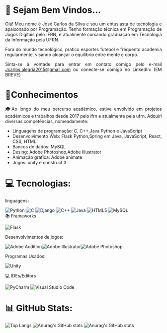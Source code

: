 <div align="justify">

<h1>👋 Sejam Bem Vindos...</h1>
Olá! Meu nome é José Carlos da Silva e sou um entusiasta de tecnologia e apaixonado por Programação. Tenho formação técnica em Programação de Jogos Digitais pelo IFRN, e atualmente cursando graduação em Tecnologia da Informação pela UFRN.

Fora do mundo tecnológico, pratico esportes futebol e frequento academia regularmente, visando alcançar o equilíbrio entre mente e corpo.

Sinta-se à vontade para entrar em contato comigo pelo e-mail Jcarlos.alegria2015@gmail.com ou conecte-se comigo no LinkedIn: (EM BREVE)
<h1>🚀Conhecimentos</h1>
🎓Ao longo do meu percurso académico, estive envolvido em projetos académicos e trabalhos  desde 2017 pelo ifrn e atualmente pela ufrn. Adquiri diversas competências, nomeadamente:
  <ul>
<li>Linguagens de programação: C, C++,Java Python e JavaScript</li>
<li>Desenvolvimento Web: Flask Python,Spring em Java, JavaScript, React, CSS, HTML</li>
<li>Bancos de dados: MySQL</li>
<li>Desing: Adobe Photoshop,Adobe Illustrator </li>
<li>Animação gráfica: Adobe animate</li>
<li>Jogos: unity e construct 3</li>

  </ul>
<h1>💻 Tecnologias:</h1>
<p1>linguagens: </p1>

![Python](https://img.shields.io/badge/python-3670A0?style=for-the-badge&logo=python&logoColor=ffdd54)
![C](https://img.shields.io/badge/c-%2300599C.svg?style=for-the-badge&logo=c&logoColor=white)
![Django](https://img.shields.io/badge/django-%23092E20.svg?style=for-the-badge&logo=django&logoColor=white)
![C++](https://img.shields.io/badge/c++-%2300599C.svg?style=for-the-badge&logo=c%2B%2B&logoColor=white)
![Java](https://img.shields.io/badge/java-%23ED8B00.svg?style=for-the-badge&logo=openjdk&logoColor=white)
![HTML5](https://img.shields.io/badge/html5-%23E34F26.svg?style=for-the-badge&logo=html5&logoColor=white)
![MySQL](https://img.shields.io/badge/mysql-%2300f.svg?style=for-the-badge&logo=mysql&logoColor=white)<br>
<p1>📚 Frameworks</p1>

![Flask](https://img.shields.io/badge/flask-%23000.svg?style=for-the-badge&logo=flask&logoColor=white)<br>

<p1>Desenvolvimentos de jogos: </p1>


![Adobe Audition](https://img.shields.io/badge/Adobe%20Audition-9999FF.svg?style=for-the-badge&logo=Adobe%20Audition&logoColor=white)![Adobe Illustrator](https://img.shields.io/badge/adobe%20illustrator-%23FF9A00.svg?style=for-the-badge&logo=adobe%20illustrator&logoColor=white)![Adobe Photoshop](https://img.shields.io/badge/adobe%20photoshop-%2331A8FF.svg?style=for-the-badge&logo=adobe%20photoshop&logoColor=white)

<p1>Programas Usados:</p1>

![Unity](https://img.shields.io/badge/unity-%23000000.svg?style=for-the-badge&logo=unity&logoColor=white)


<p1>💻 IDEs/Editors</p1>

![PyCharm](https://img.shields.io/badge/pycharm-143?style=for-the-badge&logo=pycharm&logoColor=black&color=black&labelColor=green)
![Visual Studio Code](https://img.shields.io/badge/Visual%20Studio%20Code-0078d7.svg?style=for-the-badge&logo=visual-studio-code&logoColor=white)

<h1>📊 GitHub Stats:</h1>


![Top Langs](https://github-readme-stats.vercel.app/api/top-langs/?username=superkarlos&langs_count=8&theme=neon)
![Anurag's GitHub stats](https://github-readme-stats.vercel.app/api?username=superkarlos&show_icons=true&theme=radical)
![Anurag's GitHub stats](https://github-readme-stats.vercel.app/api?username=superkarlos&show_icons=true&theme=transparent)</div>
